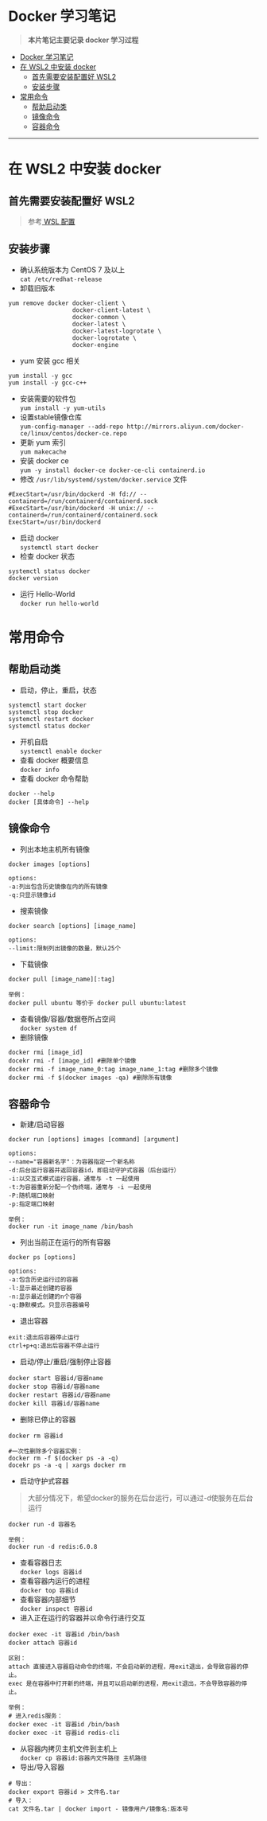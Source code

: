 <!--
 * @Author          : ZheZhang
 * @CreateDate      : 2023-03-27 09:08:58
 * @LastEditors     : ZhangBetter
 * @LastEditorsEmail: zhangzhenumberone@gmail.com
 * @LastEditTime    : 2023-04-12 19:17:35
 * @Description     : 著作权保护，转载请注明出处！
 * Copyright (c) 2023 by ZhangBetter Email: zhangzhenumberone@gmail.com, All Rights Reserved.
-->

# Docker 学习笔记
> **本片笔记主要记录 docker 学习过程**  

- [Docker 学习笔记](#docker-学习笔记)
- [在 WSL2 中安装 docker](#在-wsl2-中安装-docker)
  - [首先需要安装配置好 WSL2](#首先需要安装配置好-wsl2)
  - [安装步骤](#安装步骤)
- [常用命令](#常用命令)
  - [帮助启动类](#帮助启动类)
  - [镜像命令](#镜像命令)
  - [容器命令](#容器命令)

***

# 在 WSL2 中安装 docker  
## 首先需要安装配置好 WSL2
> 参考[ WSL 配置](./WSL配置)  
## 安装步骤
* 确认系统版本为 CentOS 7 及以上  
`cat /etc/redhat-release`
* 卸载旧版本
```
yum remove docker docker-client \
                  docker-client-latest \
                  docker-common \
                  docker-latest \
                  docker-latest-logrotate \
                  docker-logrotate \
                  docker-engine
```
* yum 安装 gcc 相关
```
yum install -y gcc
yum install -y gcc-c++
```
* 安装需要的软件包  
`yum install -y yum-utils`
* 设置stable镜像仓库  
`yum-config-manager --add-repo http://mirrors.aliyun.com/docker-ce/linux/centos/docker-ce.repo`
* 更新 yum 索引  
`yum makecache`
* 安装 docker ce  
`yum -y install docker-ce docker-ce-cli containerd.io`
* 修改 `/usr/lib/systemd/system/docker.service` 文件
```
#ExecStart=/usr/bin/dockerd -H fd:// --containerd=/run/containerd/containerd.sock
#ExecStart=/usr/bin/dockerd -H unix:// --containerd=/run/containerd/containerd.sock
ExecStart=/usr/bin/dockerd
```
* 启动 docker  
`systemctl start docker`
* 检查 docker 状态  
```
systemctl status docker
docker version
```
* 运行 Hello-World  
`docker run hello-world`
# 常用命令
## 帮助启动类
* 启动，停止，重启，状态  
```
systemctl start docker
systemctl stop docker
systemctl restart docker
systemctl status docker
```
* 开机自启  
`systemctl enable docker`
* 查看 docker 概要信息  
`docker info`
* 查看 docker 命令帮助  
```
docker --help
docker [具体命令] --help
```
## 镜像命令
* 列出本地主机所有镜像  
```
docker images [options]

options:
-a:列出包含历史镜像在内的所有镜像
-q:只显示镜像id
```
* 搜索镜像
```
docker search [options] [image_name]

options:
--limit:限制列出镜像的数量，默认25个
```
* 下载镜像  
```
docker pull [image_name][:tag]

举例：
docker pull ubuntu 等价于 docker pull ubuntu:latest
```
* 查看镜像/容器/数据卷所占空间  
`docker system df`
* 删除镜像  
```
docker rmi [image_id]
docekr rmi -f [image_id] #删除单个镜像
docker rmi -f image_name_0:tag image_name_1:tag #删除多个镜像
docker rmi -f $(docker images -qa) #删除所有镜像
```
## 容器命令
* 新建/启动容器
```
docker run [options] images [command] [argument]

options:
--name="容器新名字"：为容器指定一个新名称
-d:后台运行容器并返回容器id，即启动守护式容器（后台运行）
-i:以交互式模式运行容器，通常与 -t 一起使用
-t:为容器重新分配一个伪终端，通常与 -i 一起使用
-P:随机端口映射
-p:指定端口映射

举例：
docker run -it image_name /bin/bash
```
* 列出当前正在运行的所有容器
```
docker ps [options]

options:
-a:包含历史运行过的容器
-l:显示最近创建的容器
-n:显示最近创建的n个容器
-q:静默模式。只显示容器编号
```
* 退出容器
```
exit:退出后容器停止运行
ctrl+p+q:退出后容器不停止运行
```
* 启动/停止/重启/强制停止容器
```
docker start 容器id/容器name
docker stop 容器id/容器name
docker restart 容器id/容器name
docker kill 容器id/容器name
```
* 删除已停止的容器
```
docker rm 容器id

#一次性删除多个容器实例：
docker rm -f $(docker ps -a -q)
docekr ps -a -q | xargs docker rm
```
* 启动守护式容器
> 大部分情况下，希望docker的服务在后台运行，可以通过-d使服务在后台运行  
```
docker run -d 容器名

举例：
docker run -d redis:6.0.8
```
* 查看容器日志  
`docker logs 容器id`
* 查看容器内运行的进程  
`docker top 容器id`
* 查看容器内部细节  
`docker inspect 容器id`
* 进入正在运行的容器并以命令行进行交互  
```
docker exec -it 容器id /bin/bash
docker attach 容器id

区别：
attach 直接进入容器启动命令的终端，不会启动新的进程，用exit退出，会导致容器的停止。
exec 是在容器中打开新的终端，并且可以启动新的进程，用exit退出，不会导致容器的停止。

举例：
# 进入redis服务：
docker exec -it 容器id /bin/bash
docker exec -it 容器id redis-cli
```
* 从容器内拷贝主机文件到主机上  
`docker cp 容器id:容器内文件路径 主机路径`
* 导出/导入容器  
```
# 导出：
docker export 容器id > 文件名.tar
# 导入：
cat 文件名.tar | docker import - 镜像用户/镜像名:版本号
```